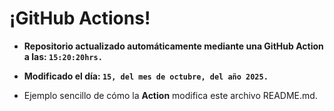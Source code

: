 # ¡GitHub Actions!
* **Repositorio actualizado automáticamente mediante una GitHub Action a las: `15:20:20hrs.`**
* **Modificado el día: `15, del mes de octubre, del año 2025.`**

* Ejemplo sencillo de cómo la **Action** modifica este archivo README.md.
